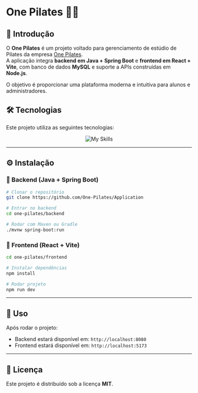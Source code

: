 # One Pilates 🧘‍♀️  



## 📌 Introdução  
O **One Pilates** é um projeto voltado para gerenciamento de estúdio de Pilates da empresa [One Pilates](https://onepilates.com.br/site/).  
A aplicação integra **backend em Java + Spring Boot** e **frontend em React + Vite**, com banco de dados **MySQL** e suporte a APIs construídas em **Node.js**.  

O objetivo é proporcionar uma plataforma moderna e intuitiva para alunos e administradores.

## 🛠 Tecnologias  
Este projeto utiliza as seguintes tecnologias:  

<div align="center">
  <img src="https://skillicons.dev/icons?i=java,spring,react,vite,nodejs,mysql" alt="My Skills" />
</div>


---

## ⚙️ Instalação  

### 🔹 Backend (Java + Spring Boot)  
```bash
# Clonar o repositório
git clone https://github.com/One-Pilates/Application

# Entrar no backend
cd one-pilates/backend

# Rodar com Maven ou Gradle
./mvnw spring-boot:run
```

### 🔹 Frontend (React + Vite)  
```bash
cd one-pilates/frontend

# Instalar dependências
npm install

# Rodar projeto
npm run dev
```

---

## 🚀 Uso  
Após rodar o projeto:  
- Backend estará disponível em: `http://localhost:8080`  
- Frontend estará disponível em: `http://localhost:5173`  

---

## 📄 Licença  
Este projeto é distribuído sob a licença **MIT**.  

